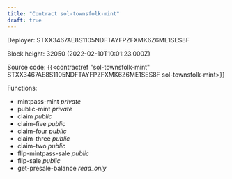 ```yaml
---
title: "Contract sol-townsfolk-mint"
draft: true
---
```

Deployer: STXX3467AE8S1105NDFTAYFPZFXMK6Z6ME1SES8F


 



Block height: 32050 (2022-02-10T10:01:23.000Z)

Source code: {{<contractref "sol-townsfolk-mint" STXX3467AE8S1105NDFTAYFPZFXMK6Z6ME1SES8F sol-townsfolk-mint>}}

Functions:

* mintpass-mint _private_
* public-mint _private_
* claim _public_
* claim-five _public_
* claim-four _public_
* claim-three _public_
* claim-two _public_
* flip-mintpass-sale _public_
* flip-sale _public_
* get-presale-balance _read_only_
